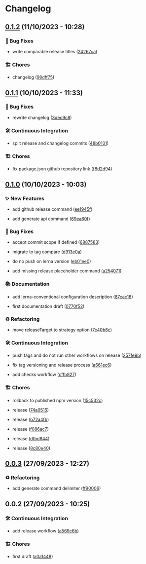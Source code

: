 # Changelog

## [0.1.2](https://github.com/cadgerfeast/vertis/compare/vertis@0.1.1...vertis@0.1.2) (11/10/2023 - 10:28)

### 🐛 Bug Fixes

- write comparable release titles ([24267ca](https://github.com/cadgerfeast/vertis/commit/24267cab3831ea1c85ba0c9656cc1741e49adde2))

### 🏗 Chores

- changelog ([98dff75](https://github.com/cadgerfeast/vertis/commit/98dff756b6389bc50845e0ac9bb44c20dd2343bf))

## [0.1.1](https://github.com/cadgerfeast/vertis/compare/vertis@0.1.0...vertis@0.1.1) (10/10/2023 - 11:33)

### 🐛 Bug Fixes

- rewrite changelog ([3dec9c8](https://github.com/cadgerfeast/vertis/commit/3dec9c8166d9a2cbd644a7ebb4286e4f4f8b0512))

### 🛠️ Continuous Integration

- split release and changelog commits ([48b0101](https://github.com/cadgerfeast/vertis/commit/48b0101749f52d8263706192335ad12e9f735723))

### 🏗 Chores

- fix package.json github repository link ([f8d2d94](https://github.com/cadgerfeast/vertis/commit/f8d2d945cd1bf75fefc054c71ecf3da112c9fa7e))

## [0.1.0](https://github.com/cadgerfeast/vertis/compare/vertis@0.0.3...vertis@0.1.0) (10/10/2023 - 10:03)

### ✨ New Features

- add github release command ([ee1945f](https://github.com/cadgerfeast/vertis/commit/ee1945f8facf8228bf2dadd90261f5b6dfcf6b95))

- add generate api command ([69ea60f](https://github.com/cadgerfeast/vertis/commit/69ea60fa84684a09dac6e88d19c2af224e7a5112))

### 🐛 Bug Fixes

- accept commit scope if defined ([6887583](https://github.com/cadgerfeast/vertis/commit/6887583a931cc5c210bdaf69b4a04364533907c2))

- migrate to tag compare ([d913e0a](https://github.com/cadgerfeast/vertis/commit/d913e0ab4182803d15267aa877883f7b20d5392a))

- do no push on lerna version ([eb01ee0](https://github.com/cadgerfeast/vertis/commit/eb01ee0be3e04d837276adc72a2c210648351286))

- add missing release placeholder command ([a254071](https://github.com/cadgerfeast/vertis/commit/a254071711886196ebdc69e8e058519b2e1d4426))

### 📚 Documentation

- add lerna-conventional configuration description ([87cac18](https://github.com/cadgerfeast/vertis/commit/87cac1891ecffe8f058a3e25f7c9785fd98cf4c5))

- first documentation draft ([0770f52](https://github.com/cadgerfeast/vertis/commit/0770f52d2b5b600ce424c977893bdc81c9dcc5ea))

### ♻️ Refactoring

- move releaseTarget to strategy option ([7c40b6c](https://github.com/cadgerfeast/vertis/commit/7c40b6c8f4a3202f389afb45d26786dcc51e50a9))

### 🛠️ Continuous Integration

- push tags and do not run other workflows on release ([257fe9b](https://github.com/cadgerfeast/vertis/commit/257fe9b9e2c00a50571c6d044b33c5182b467c07))

- fix tag versioning and release process ([a661ec6](https://github.com/cadgerfeast/vertis/commit/a661ec6d26db829aa2b27c7f0c4274cec634e707))

- add checks workflow ([cffb827](https://github.com/cadgerfeast/vertis/commit/cffb8273641734cc3e9704c4bd230b719fc3ba94))

### 🏗 Chores

- rollback to published npm version ([15c532c](https://github.com/cadgerfeast/vertis/commit/15c532ca0ffdede6a0df037425ade52fd01fef8c))

- release ([74a0515](https://github.com/cadgerfeast/vertis/commit/74a0515e4761b734b52c48c1dc2384aad082de4e))

- release ([b72a4fb](https://github.com/cadgerfeast/vertis/commit/b72a4fbe0860ae6c9b246ea8564c7e774d511620))

- release ([f086ac7](https://github.com/cadgerfeast/vertis/commit/f086ac7dc8f692e856daacaa39a3001be0ae5ce8))

- release ([dfbd644](https://github.com/cadgerfeast/vertis/commit/dfbd644117e78b683b29aea7f4051041738d6e14))

- release ([8c80e40](https://github.com/cadgerfeast/vertis/commit/8c80e40abbc6c4b9faef1cffd13c8caeb23a1121))

## [0.0.3](https://github.com/cadgerfeast/vertis/compare/vertis@0.0.2...vertis@0.0.3) (27/09/2023 - 12:27)

### ♻️ Refactoring

- add generate command delimiter ([ff90006](https://github.com/cadgerfeast/vertis/commit/ff900067862864180a6b0424a04b007c1ef8054d))

## 0.0.2 (27/09/2023 - 10:25)

### 🛠️ Continuous Integration

- add release workflow ([a569c6b](https://github.com/cadgerfeast/vertis/commit/a569c6b702022a6ab19086cb728c29056a5cbfae))

### 🏗 Chores

- first draft ([a0a1448](https://github.com/cadgerfeast/vertis/commit/a0a144858b0c04f3e607aff1ef88d59163784945))
